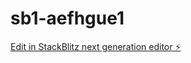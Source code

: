 # sb1-aefhgue1

[Edit in StackBlitz next generation editor ⚡️](https://stackblitz.com/~/github.com/JeysonBlanco/sb1-aefhgue1)